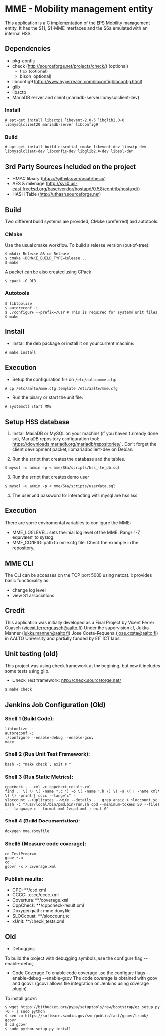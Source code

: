 MME - Mobility management entity
===================================
This application is a C implementation of the EPS Mobility management entity. It has the S11, S1-MME interfaces and the S6a emulated with an internal HSS.


Dependencies
------------
- pkg-config
- check (http://sourceforge.net/projects/check/) (optional)
   - flex (optional)
   - bison (optional)
- libconfig9 (http://www.hyperrealm.com/libconfig/libconfig.html)
- glib
- libsctp
- MariaDB server and client (mariadb-server libmysqlclient-dev)

### Install

```
# apt-get install libsctp1 libevent-2.0-5 libglib2.0-0 libmysqlclient20 mariadb-server libconfig9
```

### Build
```
# apt-get install build-essential cmake libevent-dev libsctp-dev libmysqlclient-dev libconfig-dev libglib2.0-dev libssl-dev
```

3rd Party Sources included on the project
-----------------------------------------
- HMAC library (https://github.com/ouah/hmac)
- AES & milenage (http://svn0.us-east.freebsd.org/base/vendor/hostapd/0.5.8/contrib/hostapd/)
- HASH Table (http://uthash.sourceforge.net)


Build
-----
Two different build systems are provided, CMake (preferred) and autotools.

### CMake
Use the usual cmake workflow. To build a release version (out-of-tree):

```
$ mkdir Release && cd Release
$ cmake -DCMAKE_BUILD_TYPE=Release ..
$ make
```

A packet can be also created using CPack

```
$ cpack -G DEB
```

### Autotools

```
$ libtoolize
$ autoreconf -i
$ ./configure --prefix=/usr # This is required for systemd unit files
$ make
```

Install
-------

- Install the deb package or install it on your current machine:
```
# make install
```

Execution
---------

- Setup the configuration file on `/etc/aalto/mme.cfg`:

```
# cp /etc/aalto/mme.cfg.template /etc/aalto/mme.cfg
```
- Run the binary or start the unit file:
```
# systemctl start MME
```

Setup HSS database
------------------
1. Install MariaDB or MySQL on your machine (if you haven't already done so), MariaDB repository configuration tool: https://downloads.mariadb.org/mariadb/repositories/ . Don't forget the client development packet, libmariadbclient-dev on Debian.

2. Run the script that creates the database and the tables.
```
$ mysql -u admin -p < mme/S6a/scripts/hss_lte_db.sql
```

3. Run the script that creates demo user
```
$ mysql -u admin -p < mme/S6a/scripts/userdata.sql
```

4. The user and password for interacting with mysql are hss:hss


Execution
---------
There are some enviromental variables to configure the MME:
- MME_LOGLEVEL: sets the inial log level of the MME. Range 1-7, equivalent to syslog.
- MME_CONFIG: path to mme.cfg file. Check the example in the repository.


MME CLI
-------
The CLI can be accesses on the TCP port 5000 using netcat. It provides basic functionality as:
- change log level
- view S1 associations


Credit
------
This application was initially developed as a Final Project by
    Vicent Ferrer Guasch (vicent.ferrerguasch@aalto.fi)
Under the supervision of,
    Jukka Manner (jukka.manner@aalto.fi)
    Jose Costa-Requena (jose.costa@aalto.fi)
in AALTO University and partially funded by EIT ICT labs.


Unit testing (old)
------------------
This project was using check framework at the begining, but now it includes some tests using glib.

- Check Test framework: http://check.sourceforge.net/
```
$ make check
```


Jenkins Job Configuration (Old)
-------------------------------

### Shell 1 (Build Code):
```
libtoolize -i
autoreconf -i
./configure --enable-debug --enable-gcov
make
```

### Shell 2 (Run Unit Test Framework):
```
bash -c "make check ; exit 0 "
```

### Shell 3 (Run Static Metrics):
```
cppcheck . --xml 2> cppcheck-result.xml
find .  \( \( \( -name *.c \) -o \( -name *.h \) \) -a \( ! -name xml* \) \) -print | cccc --lang="c" -
sloccount --duplicates --wide --details . | grep ansic > sloccount.sc
bash -c "/usr/local/bin/pmd/bin/run.sh cpd --minimum-tokens 50 --files . --language c --format xml 1>cpd.xml ; exit 0"
```

### Shell 4 (Build Documentation):
```
doxygen mme.doxyfile
```

### Shell5 (Measure code coverage):
```
cd TestProgram
gcov *.o
cd ..
gcovr -x > coverage.xml
```

### Publish results:
- CPD:			**/cpd.xml
- CCCC:			.cccc/cccc.xml
- Covertura:		**/coverage.xml
- CppCheck:		**/cppcheck-result.xml
- Doxygen path:	mme.doxyfile
- SLOCcount:		**/sloccount.sc
- xUnit:			**/check_tests.xml


Old
---
* Debugging

To build the project with debugging symbols, use the configure flag --enable-debug

* Code Coverage
To enable code coverage use the configure flags --enable-debug --enable-gcov
The code coverage is obtained with gcov and gcovr. (gcovr allows the integration on Jenkins using coverage plugin)

To install gcovr:
```
$ wget https://bitbucket.org/pypa/setuptools/raw/bootstrap/ez_setup.py -O - | sudo python
$ svn co https://software.sandia.gov/svn/public/fast/gcovr/trunk/ gcovr
$ cd gcovr
$ sudo python setup.py install
```

